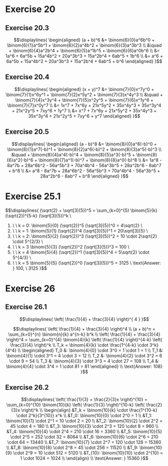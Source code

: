 # Exercise 20 
## Exercise 20.3
$$\displaylines{
\begin{aligned}
(a + b)^6 &= \binom{6}{0}a^6b^0 + \binom{6}{1}a^5b^1 + \binom{6}{2}a^4b^2 + \binom{6}{3}a^3b^3 \\
&\quad + \binom{6}{4}a^2b^4 + \binom{6}{5}a^1b^5 + \binom{6}{6}a^0b^6 \\
&= 1a^6 + 6a^5b + 15a^4b^2 + 20a^3b^3 + 15a^2b^4 + 6ab^5 + 1b^6 \\
&= a^6 + 6a^5b + 15a^4b^2 + 20a^3b^3 + 15a^2b^4 + 6ab^5 + b^6
\end{aligned}
}$$

## Exercise 20.4
$$\displaylines{
\begin{aligned}
(x + y)^7 &= \binom{7}{0}x^7y^0 + \binom{7}{1}x^6y^1 + \binom{7}{2}x^5y^2 + \binom{7}{3}x^4y^3 \\
&\quad + \binom{7}{4}x^3y^4 + \binom{7}{5}x^2y^5 + \binom{7}{6}x^1y^6 + \binom{7}{7}x^0y^7 \\
&= 1x^7 + 7x^6y + 21x^5y^2 + 35x^4y^3 + 35x^3y^4 + 21x^2y^5 + 7xy^6 + 1y^7 \\
&= x^7 + 7x^6y + 21x^5y^2 + 35x^4y^3 + 35x^3y^4 + 21x^2y^5 + 7xy^6 + y^7
\end{aligned}
}$$

## Exercise 20.5 
$$\displaylines{
\begin{aligned}
(a - b)^8 &= \binom{8}{0}a^8(-b)^0 + \binom{8}{1}a^7(-b)^1 + \binom{8}{2}a^6(-b)^2 + \binom{8}{3}a^5(-b)^3 \\
&\quad + \binom{8}{4}a^4(-b)^4 + \binom{8}{5}a^3(-b)^5 + \binom{8}{6}a^2(-b)^6 + \binom{8}{7}a^1(-b)^7 + \binom{8}{8}a^0(-b)^8 \\
&= 1a^8 - 8a^7b + 28a^6b^2 - 56a^5b^3 + 70a^4b^4 - 56a^3b^5 + 28a^2b^6 - 8ab^7 + b^8 \\
&= a^8 - 8a^7b + 28a^6b^2 - 56a^5b^3 + 70a^4b^4 - 56a^3b^5 + 28a^2b^6 - 8ab^7 + b^8
\end{aligned}
}$$

# Exercise 25.1 
$$\displaylines{
(\sqrt{2} + \sqrt[3]{5})^5 = \sum_{k=0}^{5} \binom{5}{k} (\sqrt{2})^{5-k} (\sqrt[3]{5})^k \\
1. \ \ k = 0: \binom{5}{0} (\sqrt{2})^5 (\sqrt[3]{5})^0 = 4\sqrt{2} \\
2. \ \ k = 1: \binom{5}{1} (\sqrt{2})^4 (\sqrt[3]{5})^1 = 20\sqrt[3]{5} \\ 
3. \ \ k = 2: \binom{5}{2} (\sqrt{2})^3 (\sqrt[3]{5})^2 = 10 \cdot 2\sqrt{2} \cdot 5^{2/3} \\
4. \ \ k = 3 \binom{5}{3} (\sqrt{2})^2 (\sqrt[3]{5})^3 = 100 \\
5. \ \ k = 4 \binom{5}{4} (\sqrt{2})^1 (\sqrt[3]{5})^4 = 5\sqrt{2} \cdot 5^{4/3} \\
6. \ \ k = 5 \binom{5}{5} (\sqrt{2})^0 (\sqrt[3]{5})^5 = 3125 \\
\text{Answer: } 100, \ 3125
}$$

# Exercise 26 
## Exercise 26.1
$$\displaylines{
\left( \frac{1}{4} + \frac{3}{4} \right)^{ 4 }
}$$

$$\displaylines{
\left( \frac{1}{4} + \frac{3}{4} \right)^4 \\ 
(a + b)^n = \sum_{k=0}^{n} \binom{n}{k} a^{n-k} b^k \\ 
\left( \frac{1}{4} + \frac{3}{4} \right)^4 = \sum_{k=0}^{4} \binom{4}{k} \left( \frac{1}{4} \right)^{4-k} \left( \frac{3}{4} \right)^k \\ 
T_k = \binom{4}{k} \cdot \frac{1^{4-k} \cdot 3^k}{4^4} \\
\begin{aligned}
T_0 &: \binom{4}{0} \cdot 3^0 = 1 \cdot 1 = 1 \\
T_1 &: \binom{4}{1} \cdot 3^1 = 4 \cdot 3 = 12 \\
T_2 &: \binom{4}{2} \cdot 3^2 = 6 \cdot 9 = 54 \\
T_3 &: \binom{4}{3} \cdot 3^3 = 4 \cdot 27 = 108 \\
T_4 &: \binom{4}{4} \cdot 3^4 = 1 \cdot 81 = 81
\end{aligned} \\ 
\text{Answer: 108}
}$$

## Exercise 26.2
$$\displaylines{
\left( \frac{1}{3} + \frac{2}{3}x \right)^{10} = \sum_{k=0}^{10} \binom{10}{k} \left( \frac{1}{3} \right)^{10-k} \left( \frac{2}{3}x \right)^k \\ 
\begin{align}
&T_k = \binom{10}{k} \cdot \frac{1^{10-k} \cdot 2^k}{3^{10}} x^k \\ 
&T_0: \binom{10}{0} \cdot 2^0 = 1 \\
&T_1: \binom{10}{1} \cdot 2^1 = 10 \cdot 2 = 20 \\
&T_2: \binom{10}{2} \cdot 2^2 = 45 \cdot 4 = 180 \\
&T_3: \binom{10}{3} \cdot 2^3 = 120 \cdot 8 = 960 \\
&T_4: \binom{10}{4} \cdot 2^4 = 210 \cdot 16 = 3360 \\ 
&T_5: \binom{10}{5} \cdot 2^5 = 252 \cdot 32 = 8064 \\
&T_6: \binom{10}{6} \cdot 2^6 = 210 \cdot 64 = 13440 \\
&T_7: \binom{10}{7} \cdot 2^7 = 120 \cdot 128 = 15360 \\ 
&T_8: \binom{10}{8} \cdot 2^8 = 45 \cdot 256 = 11520 \\ 
&T_9: \binom{10}{9} \cdot 2^9 = 10 \cdot 512 = 5120 \\
&T_{10}: \binom{10}{10} \cdot 2^{10} = 1 \cdot 1024 = 1024 \\
\end{align} \\
\text{Answer: } 15360
}$$
